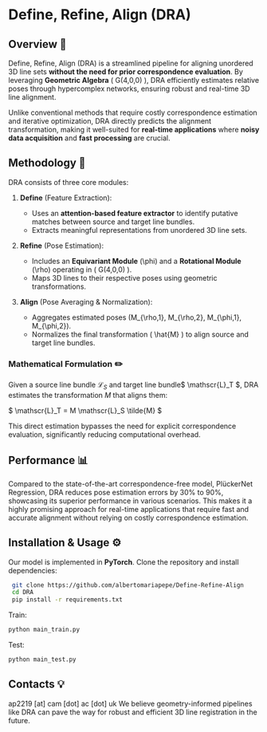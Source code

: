 # Define, Refine, Align (DRA)

## Overview 📌
Define, Refine, Align (DRA) is a streamlined pipeline for aligning unordered 3D line sets **without the need for prior correspondence evaluation**. By leveraging **Geometric Algebra** \( G(4,0,0) \), DRA efficiently estimates relative poses through hypercomplex networks, ensuring robust and real-time 3D line alignment.

Unlike conventional methods that require costly correspondence estimation and iterative optimization, DRA directly predicts the alignment transformation, making it well-suited for **real-time applications** where **noisy data acquisition** and **fast processing** are crucial.

## Methodology 🧩
DRA consists of three core modules:

1. **Define** (Feature Extraction):
   - Uses an **attention-based feature extractor** to identify putative matches between source and target line bundles.
   - Extracts meaningful representations from unordered 3D line sets.

2. **Refine** (Pose Estimation):
   - Includes an **Equivariant Module** \(\phi\) and a **Rotational Module** \(\rho\) operating in \( G(4,0,0) \).
   - Maps 3D lines to their respective poses using geometric transformations.

3. **Align** (Pose Averaging & Normalization):
   - Aggregates estimated poses \(M_{\rho,1}, M_{\rho,2}, M_{\phi,1}, M_{\phi,2}\).
   - Normalizes the final transformation \( \hat{M} \) to align source and target line bundles.

### Mathematical Formulation ✏️
Given a source line bundle $\mathscr{L}_S$ and target line bundle$ \mathscr{L}_T $, DRA estimates the transformation $M$ that aligns them:

$ \mathscr{L}_T = M \mathscr{L}_S \tilde{M} $

This direct estimation bypasses the need for explicit correspondence evaluation, significantly reducing computational overhead.

## Performance 📊
Compared to the state-of-the-art correspondence-free model, PlückerNet Regression, DRA reduces pose estimation errors by 30% to 90%, showcasing its superior performance in various scenarios. This makes it a highly promising approach for real-time applications that require fast and accurate alignment without relying on costly correspondence estimation.

## Installation & Usage ⚙️
Our model is implemented in **PyTorch**.
Clone the repository and install dependencies:
```bash
 git clone https://github.com/albertomariapepe/Define-Refine-Align
 cd DRA
 pip install -r requirements.txt
```
Train:
```bash
python main_train.py
```

Test:
```bash
python main_test.py
```

## Contacts 💡 
ap2219 [at] cam [dot] ac [dot] uk
We believe geometry-informed pipelines like DRA can pave the way for robust and efficient 3D line registration in the future.
